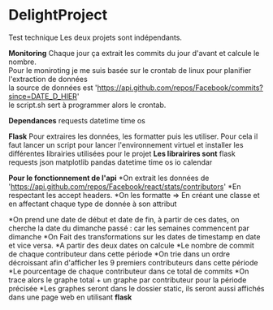 # DelightProject
Test technique
Les deux projets sont indépendants.

**Monitoring**
Chaque jour ça extrait les commits du jour d'avant et calcule le nombre. <br>
Pour le moniroting je me suis basée sur le crontab de linux pour planifier l'extraction de données <br>
la source de données est 'https://api.github.com/repos/Facebook/commits?since=DATE_D_HIER' <br>
le script.sh sert à programmer alors le crontab. <br>

__Dependances__
requests
datetime
time
os


**Flask**
Pour extraires les données, les formatter puis les utiliser.
Pour cela il faut lancer un script pour lancer l'environnement virtuel et installer les différentes librairies utilisées pour le projet
__Les librairires sont__
flask
requests
json
matplotlib
pandas
datetime
time
os
io
calendar

**Pour le fonctionnement de l'api**
  *On extrait les données de 'https://api.github.com/repos/Facebook/react/stats/contributors'
  *En respectant les accept headers.
  *On les formatte => En créant une classe et en affectant chaque type de donnée à son attribut
  
  *On prend une date de début et date de fin, à partir de ces dates, on cherche la date du dimanche passé : car les semaines commencent par dimanche
  *On Fait des transformations sur les dates de timestamp en date et vice versa.
  *A partir des deux dates on calcule
    *Le nombre de commit de chaque contributeur dans cette période
    *On trie dans un ordre décroissant afin d'afficher les 9 premiers contributeurs dans cette période
    *Le pourcentage de chaque contributeur dans ce total de commits
    *On trace alors le graphe total + un graphe par contributeur pour la période précisée
    *Les graphes seront dans le dossier static, ils seront aussi affichés dans une page web en utilisant **flask**


